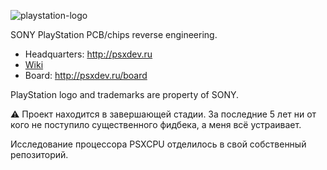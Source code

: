 ![playstation-logo](playstation-logo.png)

SONY PlayStation PCB/chips reverse engineering.

 * Headquarters: http://psxdev.ru
 * [Wiki](/wiki/Readme.md)
 * Board: http://psxdev.ru/board

PlayStation logo and trademarks are property of SONY.

:warning: Проект находится в завершающей стадии. За последние 5 лет ни от кого не поступило существенного фидбека, а меня всё устраивает.

Исследование процессора PSXCPU отделилось в свой собственный репозиторий.
